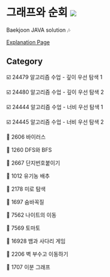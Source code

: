 # 그래프와 순회 <img src = "https://img.shields.io/badge/JAVA-007396?style=for-the-badge&logo=java&logoColor=white">
Baekjoon JAVA solution :notes:

[Explanation Page](https://lunareclipse000.wordpress.com/category/%ed%94%84%eb%a1%9c%ea%b7%b8%eb%9e%98%eb%b0%8d-%ec%8a%a4%ed%84%b0%eb%94%94/%ec%9e%90%eb%a3%8c%ea%b5%ac%ec%a1%b0-%ec%8b%a4%ec%8a%b5/%eb%b0%b1%ec%a4%80/%ea%b7%b8%eb%9e%98%ed%94%84%ec%99%80-%ec%88%9c%ed%9a%8c/)

## Category

:ballot_box_with_check: 24479 알고리즘 수업 - 깊이 우선 탐색 1

:ballot_box_with_check: 24480 알고리즘 수업 - 깊이 우선 탐색 2

:ballot_box_with_check: 24444 알고리즘 수업 - 너비 우선 탐색 1

:ballot_box_with_check: 24445 알고리즘 수업 - 너비 우선 탐색 2

:black_square_button: 2606 바이러스

:black_square_button: 1260 DFS와 BFS

:black_square_button: 2667 단지번호붙이기

:black_square_button: 1012 유기농 배추

:black_square_button: 2178 미로 탐색

:black_square_button: 1697 숨바꼭질

:black_square_button: 7562 나이트의 이동

:black_square_button: 7569 토마토

:black_square_button: 16928 뱀과 사다리 게임

:black_square_button: 2206 벽 부수고 이동하기

:black_square_button: 1707 이분 그래프

